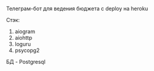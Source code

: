 Телеграм-бот для ведения бюджета c deploy на heroku


Стэк:
1. aiogram
2. aiohttp
3. loguru
4. psycopg2

БД - Postgresql